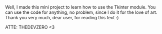 Well, I made this mini project to learn how to use the Tkinter module. 
You can use the code for anything, no problem, since I do it for the love of art. 
Thank you very much, dear user, for reading this text :)

ATTE: THEDEVZERO <3
